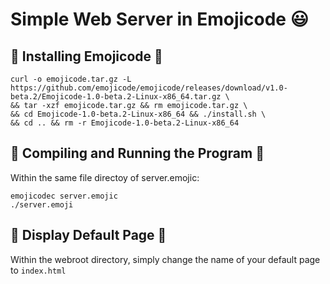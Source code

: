 # Simple Web Server in Emojicode 😃

## 🍇 Installing Emojicode 🍉
```
curl -o emojicode.tar.gz -L https://github.com/emojicode/emojicode/releases/download/v1.0-beta.2/Emojicode-1.0-beta.2-Linux-x86_64.tar.gz \
&& tar -xzf emojicode.tar.gz && rm emojicode.tar.gz \
&& cd Emojicode-1.0-beta.2-Linux-x86_64 && ./install.sh \
&& cd .. && rm -r Emojicode-1.0-beta.2-Linux-x86_64
``` 

## 🍇 Compiling and Running the Program 🍉
Within the same file directoy of server.emojic:
```
emojicodec server.emojic
./server.emoji
``` 
## 🍇 Display Default Page 🍉
Within the webroot directory, simply change the name of your default page to `index.html`
